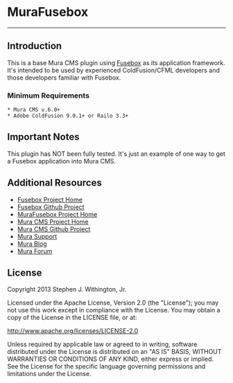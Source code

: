 # MuraFusebox
-------------------------------------------------------------------------------

## Introduction
This is a base Mura CMS plugin using [Fusebox](http://www.fusebox.org) as its application 
framework.  It's intended to be used by experienced 
ColdFusion/CFML developers and those developers familiar with 
Fusebox.


### Minimum Requirements
	* Mura CMS v.6.0+
	* Adobe ColdFusion 9.0.1+ or Railo 3.3+

## Important Notes
This plugin has NOT been fully tested. It's just an example of one way to get a Fusebox 
application into Mura CMS.


## Additional Resources
* [Fusebox Project Home](http://www.fusebox.org)
* [Fusebox Github Project](https://github.com/fusebox-framework/Fusebox-ColdFusion)
* [MuraFusebox Project Home](http://github.com/stevewithington/MuraFusebox)
* [Mura CMS Project Home](http://www.getmura.com)
* [Mura CMS Github Project](http://github.com/blueriver/MuraCMS.git)
* [Mura Support](http://www.getmura.com/index.cfm/support/)
* [Mura Blog](http://www.getmura.com/index.cfm/blog/)
* [Mura Forum](http://www.getmura.com/forum/)


## License
Copyright 2013 Stephen J. Withington, Jr.

Licensed under the Apache License, Version 2.0 (the "License"); you may not use this work except in compliance with the License. You may obtain a copy of the License in the LICENSE file, or at:

http://www.apache.org/licenses/LICENSE-2.0

Unless required by applicable law or agreed to in writing, software distributed under the License is distributed on an "AS IS" BASIS, WITHOUT WARRANTIES OR CONDITIONS OF ANY KIND, either express or implied. See the License for the specific language governing permissions and limitations under the License.